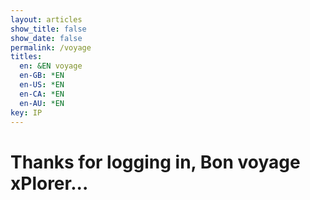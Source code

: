 ```yaml
---
layout: articles
show_title: false
show_date: false
permalink: /voyage
titles:
  en: &EN voyage
  en-GB: *EN
  en-US: *EN
  en-CA: *EN
  en-AU: *EN
key: IP
---
```


<div class="p-5"></div>

<h1>Thanks for logging in, Bon voyage xPlorer...</h1>

<div id="admin-section" style="display: none;">
  <h2>Admin Dashboard</h2>
  <p>Welcome, Admin! Here you can manage the platform.</p>
</div>

<div id="moderator-section" style="display: none;">
  <h2>Moderator Dashboard</h2>
  <p>Welcome, Moderator! Here you can manage content and community.</p>
</div>

<script>
  document.addEventListener("DOMContentLoaded", function() {
    const user = JSON.parse(localStorage.getItem('user'));

    if (user) {
      // Display different sections based on the user's role
      if (user.role === 'Admin' || user.role === 'Super Admin') {
        document.getElementById('admin-section').style.display = 'block';
      }
      if (user.role.includes('Moderator')) {
        document.getElementById('moderator-section').style.display = 'block';
      }
    } else {
      // Redirect to login if no user data is found
      window.location.href = '/login';
    }
  });
</script>
